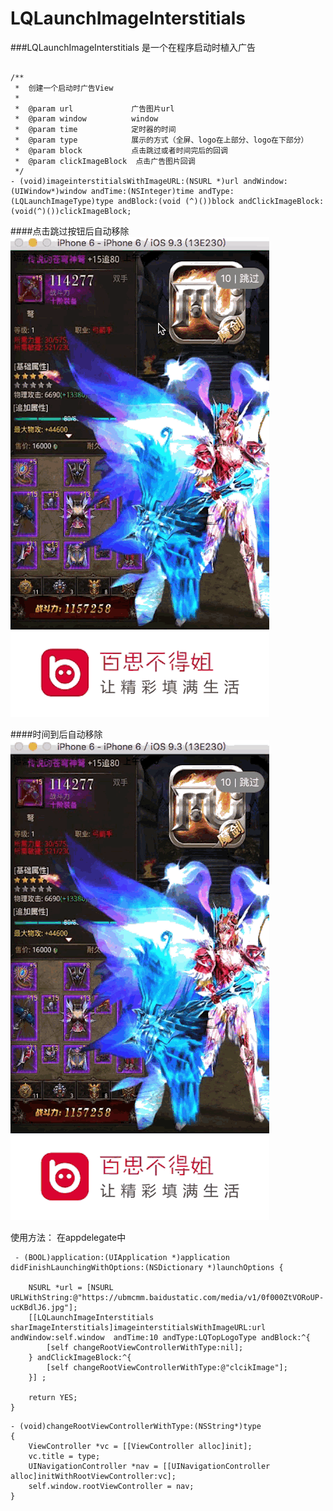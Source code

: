 # LQLaunchImageInterstitials

###LQLaunchImageInterstitials 是一个在程序启动时植入广告



~~~~

/**
 *  创建一个启动时广告View
 *
 *  @param url             广告图片url
 *  @param window          window
 *  @param time            定时器的时间
 *  @param type            展示的方式（全屏、logo在上部分、logo在下部分）
 *  @param block           点击跳过或者时间完后的回调
 *  @param clickImageBlock  点击广告图片回调
 */
- (void)imageinterstitialsWithImageURL:(NSURL *)url andWindow:(UIWindow*)window andTime:(NSInteger)time andType:(LQLaunchImageType)type andBlock:(void (^)())block andClickImageBlock:(void(^)())clickImageBlock;
~~~~ 

####点击跳过按钮后自动移除
![clickSkip~](resource/clickSkip.gif)


####时间到后自动移除
![clickSkip~](resource/timeout.gif)

使用方法：
在appdelegate中

~~~~
 - (BOOL)application:(UIApplication *)application didFinishLaunchingWithOptions:(NSDictionary *)launchOptions {
    
    NSURL *url = [NSURL URLWithString:@"https://ubmcmm.baidustatic.com/media/v1/0f000ZtVORoUP-ucKBdlJ6.jpg"];
    [[LQLaunchImageInterstitials sharImageInterstitials]imageinterstitialsWithImageURL:url andWindow:self.window  andTime:10 andType:LQTopLogoType andBlock:^{
        [self changeRootViewControllerWithType:nil];
    } andClickImageBlock:^{
        [self changeRootViewControllerWithType:@"clcikImage"];
    }] ;
    
    return YES;
}
~~~~

```
- (void)changeRootViewControllerWithType:(NSString*)type
{
    ViewController *vc = [[ViewController alloc]init];
    vc.title = type;
    UINavigationController *nav = [[UINavigationController alloc]initWithRootViewController:vc];
    self.window.rootViewController = nav;
}
```


